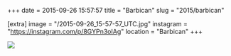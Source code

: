 +++
date = 2015-09-26 15:57:57
title = "Barbican"
slug = "2015/barbican"

[extra]
image = "/2015-09-26_15-57-57_UTC.jpg"
instagram = "https://instagram.com/p/8GYPn3oIAg"
location = "Barbican"
+++

<img src="/2015-09-26_15-57-57_UTC.jpg" />
